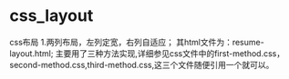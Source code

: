 # css_layout
css布局
1.两列布局，左列定宽，右列自适应；
  其html文件为：resume-layout.html;
  主要用了三种方法实现,详细参见css文件中的first-method.css，second-method.css,third-method.css,这三个文件随便引用一个就可以。
